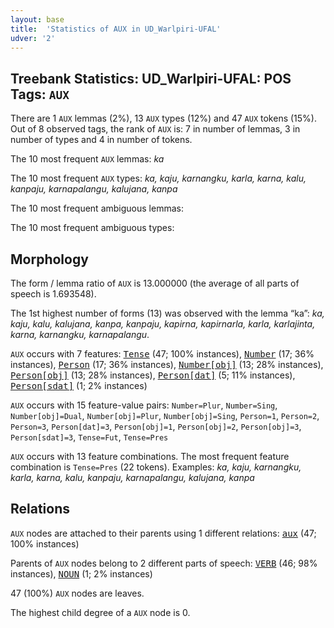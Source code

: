 ```yaml
---
layout: base
title:  'Statistics of AUX in UD_Warlpiri-UFAL'
udver: '2'
---
```


## Treebank Statistics: UD_Warlpiri-UFAL: POS Tags: `AUX`

There are 1 `AUX` lemmas (2%), 13 `AUX` types (12%) and 47 `AUX` tokens (15%).
Out of 8 observed tags, the rank of `AUX` is: 7 in number of lemmas, 3 in number of types and 4 in number of tokens.

The 10 most frequent `AUX` lemmas: <em>ka</em>

The 10 most frequent `AUX` types:  <em>ka, kaju, karnangku, karla, karna, kalu, kanpaju, karnapalangu, kalujana, kanpa</em>

The 10 most frequent ambiguous lemmas: 

The 10 most frequent ambiguous types:  



## Morphology

The form / lemma ratio of `AUX` is 13.000000 (the average of all parts of speech is 1.693548).

The 1st highest number of forms (13) was observed with the lemma “ka”: <em>ka, kaju, kalu, kalujana, kanpa, kanpaju, kapirna, kapirnarla, karla, karlajinta, karna, karnangku, karnapalangu</em>.

`AUX` occurs with 7 features: <tt><a href="wbp_ufal-feat-Tense.html">Tense</a></tt> (47; 100% instances), <tt><a href="wbp_ufal-feat-Number.html">Number</a></tt> (17; 36% instances), <tt><a href="wbp_ufal-feat-Person.html">Person</a></tt> (17; 36% instances), <tt><a href="wbp_ufal-feat-Number-obj.html">Number[obj]</a></tt> (13; 28% instances), <tt><a href="wbp_ufal-feat-Person-obj.html">Person[obj]</a></tt> (13; 28% instances), <tt><a href="wbp_ufal-feat-Person-dat.html">Person[dat]</a></tt> (5; 11% instances), <tt><a href="wbp_ufal-feat-Person-sdat.html">Person[sdat]</a></tt> (1; 2% instances)

`AUX` occurs with 15 feature-value pairs: `Number=Plur`, `Number=Sing`, `Number[obj]=Dual`, `Number[obj]=Plur`, `Number[obj]=Sing`, `Person=1`, `Person=2`, `Person=3`, `Person[dat]=3`, `Person[obj]=1`, `Person[obj]=2`, `Person[obj]=3`, `Person[sdat]=3`, `Tense=Fut`, `Tense=Pres`

`AUX` occurs with 13 feature combinations.
The most frequent feature combination is `Tense=Pres` (22 tokens).
Examples: <em>ka, kaju, karnangku, karla, karna, kalu, kanpaju, karnapalangu, kalujana, kanpa</em>


## Relations

`AUX` nodes are attached to their parents using 1 different relations: <tt><a href="wbp_ufal-dep-aux.html">aux</a></tt> (47; 100% instances)

Parents of `AUX` nodes belong to 2 different parts of speech: <tt><a href="wbp_ufal-pos-VERB.html">VERB</a></tt> (46; 98% instances), <tt><a href="wbp_ufal-pos-NOUN.html">NOUN</a></tt> (1; 2% instances)

47 (100%) `AUX` nodes are leaves.

The highest child degree of a `AUX` node is 0.

